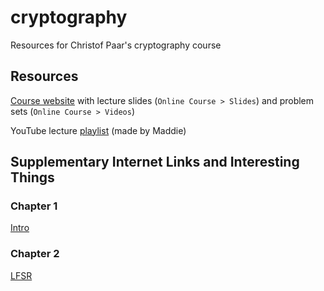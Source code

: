 # cryptography
Resources for Christof Paar's cryptography course

## Resources
[Course website](http://www.crypto-textbook.com) with lecture slides (`Online Course > Slides`) and problem sets (`Online Course > Videos`)

YouTube lecture [playlist](https://www.youtube.com/playlist?list=PLDXujhFmVqiYq4pIzeA61ckC7sCwY6C50) (made by Maddie)


## Supplementary Internet Links and Interesting Things
### Chapter 1
[Intro](https://www.studying-in-germany.org/learn-german/)
### Chapter 2
[LFSR](http://datagenetics.com/blog/november12017/index.html)
